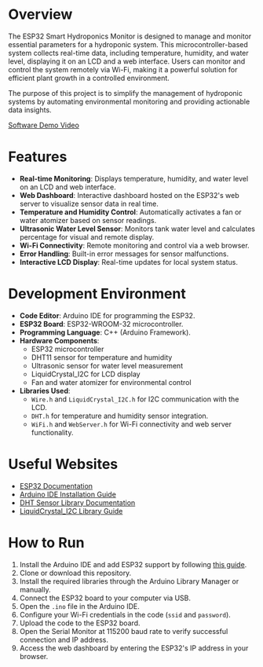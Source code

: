# Overview  
The ESP32 Smart Hydroponics Monitor is designed to manage and monitor essential parameters for a hydroponic system. This microcontroller-based system collects real-time data, including temperature, humidity, and water level, displaying it on an LCD and a web interface. Users can monitor and control the system remotely via Wi-Fi, making it a powerful solution for efficient plant growth in a controlled environment.  

The purpose of this project is to simplify the management of hydroponic systems by automating environmental monitoring and providing actionable data insights.  

[Software Demo Video](https://www.youtube.com/watch?v=4ApJ5mPsqtc)  

# Features  
- **Real-time Monitoring**: Displays temperature, humidity, and water level on an LCD and web interface.  
- **Web Dashboard**: Interactive dashboard hosted on the ESP32's web server to visualize sensor data in real time.  
- **Temperature and Humidity Control**: Automatically activates a fan or water atomizer based on sensor readings.  
- **Ultrasonic Water Level Sensor**: Monitors tank water level and calculates percentage for visual and remote display.  
- **Wi-Fi Connectivity**: Remote monitoring and control via a web browser.  
- **Error Handling**: Built-in error messages for sensor malfunctions.  
- **Interactive LCD Display**: Real-time updates for local system status.  

# Development Environment  
- **Code Editor**: Arduino IDE for programming the ESP32.  
- **ESP32 Board**: ESP32-WROOM-32 microcontroller.  
- **Programming Language**: C++ (Arduino Framework).  
- **Hardware Components**:  
  - ESP32 microcontroller  
  - DHT11 sensor for temperature and humidity  
  - Ultrasonic sensor for water level measurement  
  - LiquidCrystal_I2C for LCD display  
  - Fan and water atomizer for environmental control  
- **Libraries Used**:  
  - `Wire.h` and `LiquidCrystal_I2C.h` for I2C communication with the LCD.  
  - `DHT.h` for temperature and humidity sensor integration.  
  - `WiFi.h` and `WebServer.h` for Wi-Fi connectivity and web server functionality.  

# Useful Websites  
- [ESP32 Documentation](https://docs.espressif.com/projects/esp-idf/en/latest/)  
- [Arduino IDE Installation Guide](https://www.arduino.cc/en/Guide)  
- [DHT Sensor Library Documentation](https://github.com/adafruit/DHT-sensor-library)  
- [LiquidCrystal_I2C Library Guide](https://www.arduino.cc/reference/en/libraries/liquidcrystal_i2c/)  

# How to Run  
1. Install the Arduino IDE and add ESP32 support by following [this guide](https://randomnerdtutorials.com/installing-the-esp32-board-in-arduino-ide-windows-instructions/).  
2. Clone or download this repository.  
3. Install the required libraries through the Arduino Library Manager or manually.  
4. Connect the ESP32 board to your computer via USB.  
5. Open the `.ino` file in the Arduino IDE.  
6. Configure your Wi-Fi credentials in the code (`ssid` and `password`).  
7. Upload the code to the ESP32 board.  
8. Open the Serial Monitor at 115200 baud rate to verify successful connection and IP address.  
9. Access the web dashboard by entering the ESP32's IP address in your browser.  

